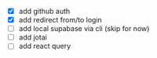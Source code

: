 - [x] add github auth
- [x] add redirect from/to login
- [ ] add local supabase via cli (skip for now)
- [ ] add jotai
- [ ] add react query
